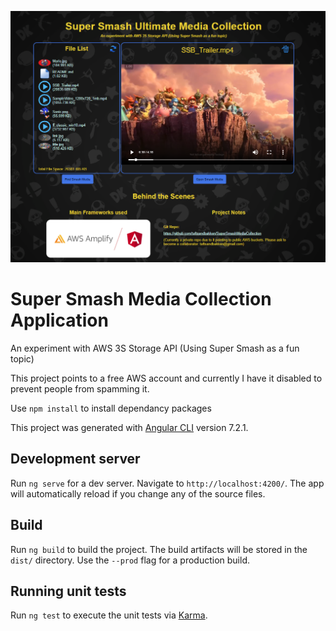 ![Alt text](src/assets/ProjectScreenshot.PNG?raw=true "Project Screenshot")

# Super Smash Media Collection Application

An experiment with AWS 3S Storage API (Using Super Smash as a fun topic)

This project points to a free AWS account and currently I have it disabled to prevent people from spamming it.

Use `npm install` to install dependancy packages

This project was generated with [Angular CLI](https://github.com/angular/angular-cli) version 7.2.1.

## Development server

Run `ng serve` for a dev server. Navigate to `http://localhost:4200/`. The app will automatically reload if you change any of the source files.

## Build

Run `ng build` to build the project. The build artifacts will be stored in the `dist/` directory. Use the `--prod` flag for a production build.

## Running unit tests

Run `ng test` to execute the unit tests via [Karma](https://karma-runner.github.io).
